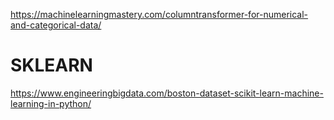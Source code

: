 
https://machinelearningmastery.com/columntransformer-for-numerical-and-categorical-data/

# SKLEARN

https://www.engineeringbigdata.com/boston-dataset-scikit-learn-machine-learning-in-python/